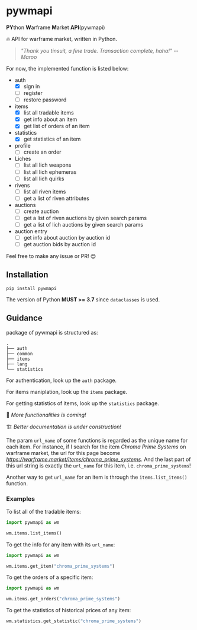 # pywmapi

**PY**thon **W**arframe **M**arket **API**(pywmapi)

🔥 API for warframe market, written in Python.

> *"Thank you tinsuit, a fine trade. Transaction complete, haha!" -- Maroo*

For now, the implemented function is listed below:

* auth
  * [x] sign in
  * [ ] register
  * [ ] restore password
* items
  * [x] list all tradable items
  * [x] get info about an item
  * [x] get list of orders of an item
* statistics
  * [x] get statistics of an item
* profile
  * [ ] create an order
* Liches
  * [ ] list all lich weapons
  * [ ] list all lich ephemeras
  * [ ] list all lich quirks
* rivens
  * [ ] list all riven items
  * [ ] get a list of riven attributes
* auctions
  * [ ] create auction
  * [ ] get a list of riven auctions by given search params
  * [ ] get a list of lich auctions by given search params
* auction entry
  * [ ] get info about auction by auction id
  * [ ] get auction bids by auction id

Feel free to make any issue or PR! 😊

## Installation

```
pip install pywmapi
```

The version of Python **MUST >= 3.7** since `dataclasses` is used.

## Guidance

package of pywmapi is structured as:
```
.
├── auth
├── common
├── items
├── lang
└── statistics
```

For authentication, look up the `auth` package.

For items maniplation, look up the `items` package.

For getting statistics of items, look up the `statistics` package.

💪 *More functionalities is coming!*

🏗️ *Better documentation is under construction!*

The param `url_name` of some functions is regarded as the unique name for each item. For instance, if I search for the item *Chroma Prime Systems* on warframe market, the url for this page become *https://warframe.market/items/chroma_prime_systems*. And the last part of this url string is exactly the `url_name` for this item, i.e. `chroma_prime_systems`!

Another way to get `url_name` for an item is through the `items.list_items()` function.

### Examples

To list all of the tradable items:
```python
import pywmapi as wm

wm.items.list_items()
```

To get the info for any item with its `url_name`:
```python
import pywmapi as wm

wm.items.get_item("chroma_prime_systems")
```

To get the orders of a specific item:
```python
import pywmapi as wm

wm.items.get_orders("chroma_prime_systems")
```

To get the statistics of historical prices of any item:
```python
wm.statistics.get_statistic("chroma_prime_systems")
```
